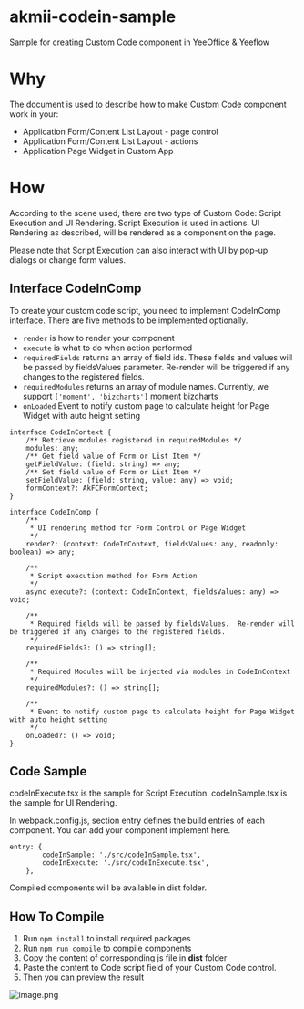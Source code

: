 # akmii-codein-sample
Sample for creating Custom Code component in YeeOffice &amp; Yeeflow

# Why

The document is used to describe how to make Custom Code component work in your:
- Application Form/Content List Layout - page control
- Application Form/Content List Layout - actions
- Application Page Widget in Custom App

# How
According to the scene used, there are two type of Custom Code: Script Execution and UI Rendering.  Script Execution is used in actions.  UI Rendering as described, will be rendered as a component on the page.

Please note that Script Execution can also interact with UI by pop-up dialogs or change form values.

## Interface CodeInComp
To create your custom code script, you need to implement CodeInComp interface.  There are five methods to be implemented optionally.

- `render` is how to render your component
- `execute` is what to do when action performed
- `requiredFields` returns an array of field ids.  These fields and values will be passed by fieldsValues parameter. Re-render will be triggered if any changes to the registered fields.
- `requiredModules` returns an array of module names.  Currently, we support `['moment', 'bizcharts']` [moment](https://momentjs.com/) [bizcharts](https://bizcharts.net/)
- `onLoaded` Event to notify custom page to calculate height for Page Widget with auto height setting

```
interface CodeInContext {
    /** Retrieve modules registered in requiredModules */
    modules: any;
    /** Get field value of Form or List Item */
    getFieldValue: (field: string) => any;
    /** Set field value of Form or List Item */
    setFieldValue: (field: string, value: any) => void;
    formContext?: AkFCFormContext;
}

interface CodeInComp {
    /**
     * UI rendering method for Form Control or Page Widget
     */
    render?: (context: CodeInContext, fieldsValues: any, readonly: boolean) => any;

    /**
     * Script execution method for Form Action
     */
    async execute?: (context: CodeInContext, fieldsValues: any) => void;
    
    /**
     * Required fields will be passed by fieldsValues.  Re-render will be triggered if any changes to the registered fields.
     */
    requiredFields?: () => string[];
    
    /**
     * Required Modules will be injected via modules in CodeInContext
     */
    requiredModules?: () => string[];

    /**
     * Event to notify custom page to calculate height for Page Widget with auto height setting
     */
    onLoaded?: () => void;
}
```

## Code Sample
codeInExecute.tsx is the sample for Script Execution.
codeInSample.tsx is the sample for UI Rendering.

In webpack.config.js, section entry defines the build entries of each component.  You can add your component implement here.
```
entry: {
        codeInSample: './src/codeInSample.tsx',
        codeInExecute: './src/codeInExecute.tsx',
    },
```

Compiled components will be available in dist folder.

## How To Compile
1. Run `npm install` to install required packages
1. Run `npm run compile` to compile components
1. Copy the content of corresponding js file in **dist** folder
1. Paste the content to Code script field of your Custom Code control.
1. Then you can preview the result

![image.png](/.attachments/image-ba6cf6b8-8148-4cec-9710-b95782bb336d.png)
